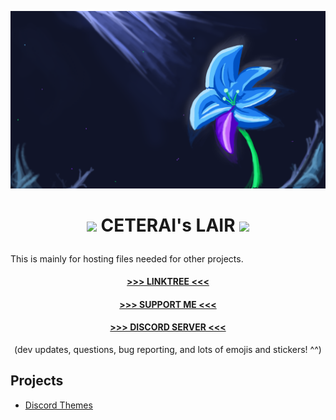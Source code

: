 ![ ](https://raw.githubusercontent.com/Ceterai/DiscordTheme/refs/heads/main/img/stardust_moonbeam.png)

<h1 align="center">

![ ](https://avatars.githubusercontent.com/u/61030725?v=4&size=24) **CETERAI's LAIR** ![ ](https://avatars.githubusercontent.com/u/61030725?v=4&size=24)</h1>

This is mainly for hosting files needed for other projects.

<h4 align="center">

[>>> LINKTREE <<<](https://linktr.ee/ceterai)</h4><h4 align="center">

[>>> SUPPORT ME <<<](https://www.buymeacoffee.com/ceterai)</h4><h4 align="center">

[>>> DISCORD SERVER <<<](https://discord.gg/gGEwZ5vbgr)</h4><p align="center">(dev updates, questions, bug reporting, and lots of emojis and stickers! ^^)</p><h4 align="center">

## Projects

- [Discord Themes](/DiscordTheme/README.md)
